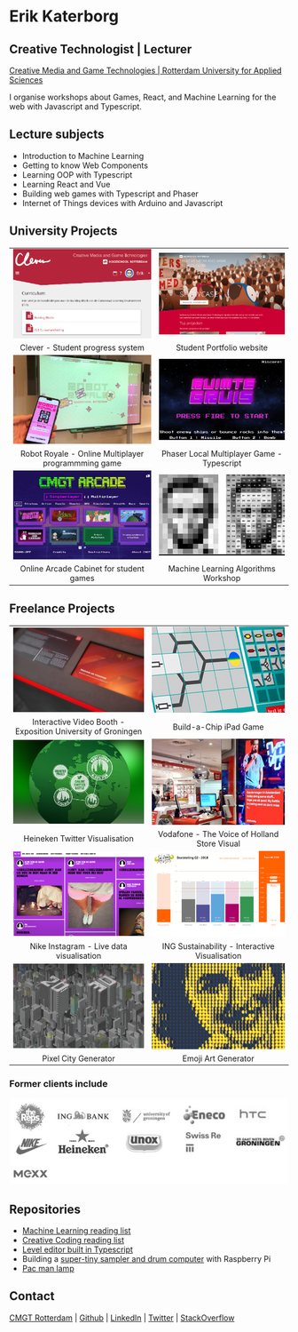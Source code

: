 # Erik Katerborg

## Creative Technologist | Lecturer 

[Creative Media and Game Technologies | Rotterdam University for Applied Sciences](https://www.hogeschoolrotterdam.nl/opleidingen/bachelor/creative-media-and-game-technologies/voltijd/)

I organise workshops about Games, React, and Machine Learning for the web with Javascript and Typescript.

## Lecture subjects
 
 - Introduction to Machine Learning
 - Getting to know Web Components
 - Learning OOP with Typescript
 - Learning React and Vue
 - Building web games with Typescript and Phaser
 - Internet of Things devices with Arduino and Javascript

## University Projects

|  |  |
:-------------------------:|:-------------------------:
![](./images/clever.png)  |  ![](./images/showcase.png)
Clever - Student progress system | Student Portfolio website
![](./images/robots.jpg)  |  ![](./images/gruis.png)
Robot Royale - Online Multiplayer programmming game | Phaser Local Multiplayer Game - Typescript
![](./images/arcade.png)  |  ![](./images/machine.png)
Online Arcade Cabinet for student games | Machine Learning Algorithms Workshop

## Freelance Projects

|  |  |
:-------------------------:|:-------------------------:
![](./images/video.png)  |  ![](./images/chip.png)
Interactive Video Booth - Exposition University of Groningen | Build-a-Chip iPad Game
![](./images/beer.png)  |  ![](./images/vodafone.png)
Heineken Twitter Visualisation | Vodafone - The Voice of Holland Store Visual
![](./images/nike.png)  |  ![](./images/ing.png)
Nike Instagram - Live data visualisation | ING Sustainability - Interactive Visualisation
![](./images/city.png)  |  ![](./images/emoji.png)
Pixel City Generator | Emoji Art Generator

### Former clients include

![](./images/clients.jpg)

## Repositories
 
- [Machine Learning reading list](https://github.com/KokoDoko/creative-coding)
- [Creative Coding reading list](https://github.com/KokoDoko/creative-coding)
- [Level editor built in Typescript](https://kokodoko.github.io/level-editor/)
- Building a [super-tiny sampler and drum computer](https://www.youtube.com/watch?v=bWudBkCdCZA) with Raspberry Pi
- [Pac man lamp](https://github.com/KokoDoko/PacmanLamp)
 
## Contact

[CMGT Rotterdam](https://www.hogeschoolrotterdam.nl/opleidingen/bachelor/creative-media-and-game-technologies/voltijd/) | [Github](https://github.com/KokoDoko) | [LinkedIn](https://www.linkedin.com/in/eerkmans/) | [Twitter](https://twitter.com/eerk) | [StackOverflow](https://stackoverflow.com/users/1083572/kokodoko)